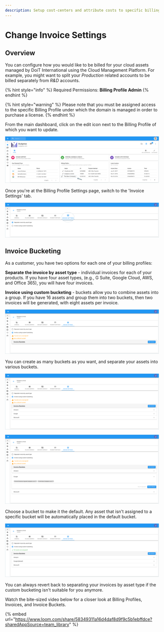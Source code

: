 ```yaml
---
description: Setup cost-centers and attribute costs to specific billing profiles
---
```


# Change Invoice Settings

## Overview

You can configure how you would like to be billed for your cloud assets managed by DoiT International using the Cloud Management Platform. For example, you might want to split your _Production_ related accounts to be billed separately from _R\&D_ accounts.

{% hint style="info" %}
Required Permissions: **Billing Profile Admin**
{% endhint %}

{% hint style="warning" %}
Please note that you must be assigned access to the specific Billing Profile under which the domain is managed in order to purchase a license.
{% endhint %}

From the main dashboard, click on the edit icon next to the Billing Profile of which you want to update.

![A screenshot showing you the location of the _Edit_ icon](<../.gitbook/assets/update-billing-profile-2- (4) (4) (1).png>)

Once you're at the Billing Profile Settings page, switch to the 'Invoice Settings' tab.

![A screenshot showing you the location of the _Invoice Settings_ tab](../.gitbook/assets/invoice-settings.png)

## Invoice Bucketing

As a customer, you have two options for each one of your billing profiles:

**Separate the invoice by asset type** - individual invoices for each of your products. If you have four asset types, (e.g., G Suite, Google Cloud, AWS, and Office 365), you will have four invoices.

**Invoice using custom bucketing** - buckets allow you to combine assets into a group. If you have 16 assets and group them into two buckets, then two invoices will be generated, with eight assets per invoice.

![A screenshot showing you the option to _Add Bucket_](../.gitbook/assets/buckets.png)

You can create as many buckets as you want, and separate your assets into various buckets.

![A screenshot showing you multiple added buckets](../.gitbook/assets/buckets1.png)

![A screenshot showing you the details of a specific bucket](../.gitbook/assets/buckets2.png)

Choose a bucket to make it the default. Any asset that isn't assigned to a specific bucket will be automatically placed in the default bucket.

![A screenshot showing you the "All assets assigned!" message](../.gitbook/assets/buckets3.png)

You can always revert back to separating your invoices by asset type if the custom bucketing isn't suitable for you anymore.

Watch the bite-sized video below for a closer look at Billing Profiles, Invoices, and Invoice Buckets.

{% embed url="https://www.loom.com/share/58349311a16d4daf8d9f9c5b1ebffdce?sharedAppSource=team_library" %}
